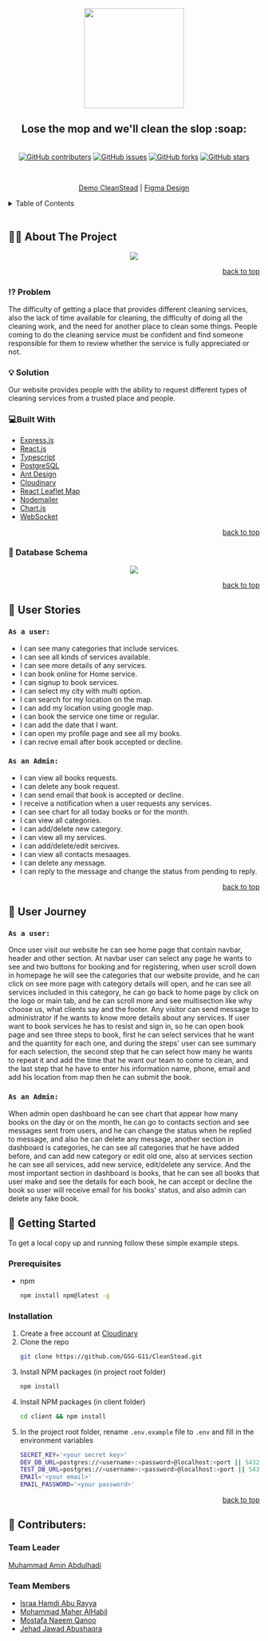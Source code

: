 <div id="top" align="center">
  <img src="https://i.postimg.cc/PfwHcbbw/logo.png" width="200px"/>
  <h2>Lose the mop and we'll clean the slop :soap:</h2>
</div>
<br/>
<div align="center">
  <a href="https://github.com/GSG-G11/CleanStead/contributors"><img alt="GitHub contributers" src="https://img.shields.io/github/contributors/GSG-G11/CleanStead?color=%2300ADEE&style=for-the-badge"></a>
  <a href="https://github.com/GSG-G11/CleanStead/issues"><img alt="GitHub issues" src="https://img.shields.io/github/issues/GSG-G11/CleanStead?color=red&style=for-the-badge"></a>
  <a href="https://github.com/GSG-G11/CleanStead/network/members"><img alt="GitHub forks" src="https://img.shields.io/github/forks/GSG-G11/CleanStead?color=%2344cc11&style=for-the-badge"></a>
  <a href="https://github.com/GSG-G11/CleanStead/stargazers"><img alt="GitHub stars" src="https://img.shields.io/github/stars/GSG-G11/CleanStead?color=yellow&style=for-the-badge"></a>
</div>

<div>
  <p align="center">
      <br />
  <div align='center'>
    <a href="https://cleanstead.herokuapp.com/">Demo CleanStead</a> |
<a href="https://www.figma.com/file/x4SwUXvOFq3012pYy1lhPw/CleanStead?node-id=80%3A335">Figma Design</a>
  </p>
  </div>

<details>
  <summary>Table of Contents</summary>
  <ol>
    <li>
      <a href="#about-the-project">About The Project</a>
      <ul>
        <li><a href="#problem">Problem</li> 
        <li><a href="#solution">Solution</li> 
        <li><a href="#built-with">Built With</li> 
        <li><a href="#database-schema">Database Schema</li> 
      </ul>
    </li>
    <li>
      <a href="#user-stories">User Stories</a>
      <ul>
        <li><a href="#as-a-user-story">User</a></li>
        <li><a href="#as-an-admin-story">admin</a></li>        
      </ul>
    </li>
    <li>
      <a href="#user-journey">User Journey</a>
      <ul>
        <li><a href="#as-a-user-journey">User</a></li>
        <li><a href="#as-an-admin-journey">Admin</a></li>        
      </ul>
    </li>
      <li>
      <a href="#install-repo">Install application</a>
       <ul>
        <li><a href="#prerequisites">Prerequisites</a></li>
        <li><a href="#installation">Installation</a></li>        
      </ul>
    </li>
    <li><a href="#contributers">Contributers</a></li>
  </ol>
</details>

<br>

## 👩‍💻 About The Project <span id="about-the-project"></span>
<div align='center'>
  <img src="https://i.postimg.cc/6QF8G8r8/header.png"/>
</div>

<p align="right"><a href="#top">back to top</a></p>

### ⁉ Problem <span id="problem"></span>
The difficulty of getting a place that provides different cleaning services, also the lack of time available for cleaning, the difficulty of doing all the cleaning work, and the need for another place to clean some things. People coming to do the cleaning service must be confident and find someone responsible for them to review whether the service is fully appreciated or not.

### 💡 Solution <span id="solution"></span>
Our website provides people with the ability to request different types of cleaning services from a trusted place and people.

### :computer:Built With <span id="built-with"></span>

* [Express.js](https://expressjs.com/)
* [React.js](https://reactjs.org/)
* [Typescript](https://www.typescriptlang.org/)
* [PostgreSQL](https://www.postgresql.org/docs/)
* [Ant Design](https://ant.design/)
* [Cloudinary](https://cloudinary.com/)
* [React Leaflet Map](https://react-leaflet.js.org/)
* [Nodemailer](https://nodemailer.com/about/)
* [Chart.js](https://www.chartjs.org/)
* [WebSocket](https://socket.io/)

<p align="right"><a href="#top">back to top</a></p>

### 🔗 Database Schema <span id="database-schema"></span>
<div align='center'>
  <img src="https://i.postimg.cc/HsCLtWcX/draw-SQL-export-2022-05-28-05-47.png"/>
</div>
<p align="right"><a href="#top">back to top</a></p>


## 📔 User Stories <span id="user-stories"></span>
### `As a user:` <span id="as-a-user-story"></span>
- I can see many categories that include services.
- I can see all kinds of services available.
- I can see more details of any services.
- I can book online for Home service. 
- I can signup to book services.
- I can select my city with multi option.
- I can search for my location on the map.
- I can add my location using google map.
- I can book the service one time or regular.
- I can add the date that I want.
- I can open my profile page and see all my books.
- I can recive email after book accepted or decline.

### `As an Admin:` <span id="as-an-admin-story"></span>
- I can view all books requests.
- I can delete any book request.
- I can send email that book is accepted or decline.
- I receive a notification when a user requests any services.
- I can see chart for all today books or for the month.
- I can view all categories.
- I can add/delete new category.
- I can view all my services.
- I can add/delete/edit sercives.
- I can view all contacts mesaages.
- I can delete any message.
- I can reply to the message and change the status from pending to reply.


<p align="right"><a href="#top">back to top</a></p>

## 🚀 User Journey <span id="user-journey"></span>
### `As a user:` <span id="as-a-user-journey"></span>
Once user visit our website he can see home page that contain navbar, header and other section. At navbar user can select any page he wants to see and two buttons for booking and for registering, when user scroll down in homepage he will see the categories that our website provide, and he can click on see more page with category details will open, and he can see all services included in this category, he can go back to home page by click on the logo or main tab, and he can scroll more and see multisection like why choose us, what clients say and the footer.
Any visitor can send message to administrator if he wants to know more details about any services.
If user want to book services he has to resist and sign in, so he can open book page and see three steps to book, first he can select services that he want and the quantity for each one, and during the steps' user can see summary for each selection, the second step that he can select how many he wants to repeat it and add the time that he want our team to come to clean, and the last step that he have to enter his information name, phone, email and add his location from map then he can submit the book.

### `As an Admin:` <span id="as-an-admin-journey"></span>
When admin open dashboard he can see chart that appear how many books on the day or on the month, he can go to contacts section and see messages sent from users, and he can change the status when he replied to message, and also he can delete any message, another section in dashboard is categories, he can see all categories that he have added before, and can add new category or edit old one, also at services section he can see all services, add new service, edit/delete any service.
And the most important section in dashboard is books, that he can see all books that user make and see the details for each book, he can accept or decline the book so user will receive email for his books' status, and also admin can delete any fake book.

## 🚩 Getting Started <span id="install-repo"></span>

To get a local copy up and running follow these simple example steps.

### Prerequisites <span id="prerequisites"></span>

* npm
  ```sh
  npm install npm@latest -g
  ```

### Installation <span id="installation"></span>

1. Create a free account at [Cloudinary](https://cloudinary.com/)
2. Clone the repo
   ```sh
   git clone https://github.com/GSG-G11/CleanStead.git
   ```
3. Install NPM packages (in project root folder)
   ```sh
   npm install
   ```
4. Install NPM packages (in client folder)
   ```sh
   cd client && npm install
   ```
5. In the project root folder, rename `.env.example` file to `.env` and fill in the environment variables
   ```sh
   SECRET_KEY='<your secret key>'
   DEV_DB_URL=postgres://<username>:<password>@localhost:<port || 5432>/<development database>
   TEST_DB_URL=postgres://<username>:<password>@localhost:<port || 5432>/<test database>
   EMAIl='<your email>'
   EMAIL_PASSWORD='<your password>'
   ```

<!-- * To get the login admin page you can type `/login/admin` as the endpiont of url then write
 ```sh
 Email= admin@gmail.com
 Password= admin@password.com
 ``` -->
<p align="right"><a href="#top">back to top</a></p>


## 👥 Contributers: <span id="contributers"></span>

### Team Leader 
[Muhammad Amin Abdulhadi](https://github.com/Mu7ammadAbed) 

### Team Members
* [Israa Hamdi Abu Rayya](https://github.com/IsraaHamdi)
* [Mohammad Maher AlHabil](https://github.com/MohammadAlHabil)
* [Mostafa Naeem Qanoo](https://github.com/MostafaQanoo)
* [Jehad Jawad Abushaqra](https://github.com/Jehad91)
